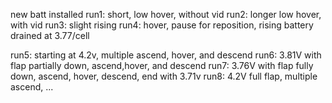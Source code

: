 new batt installed
run1: short, low hover, without vid
run2: longer low hover, with vid
run3: slight rising
run4: hover, pause for reposition, rising
battery drained at 3.77/cell


run5: starting at 4.2v, multiple ascend, hover, and descend
run6: 3.81V with flap partially down, ascend,hover, and descend
run7: 3.76V with flap fully down, ascend, hover, descend, end with 3.71v
run8: 4.2V full flap, multiple ascend, ...
